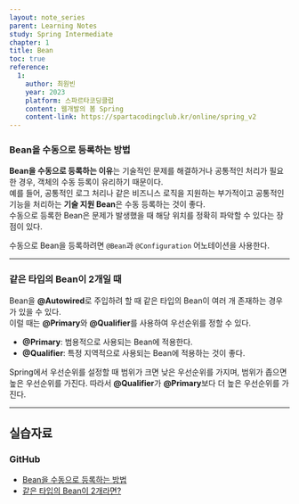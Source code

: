 ```yaml
---
layout: note_series
parent: Learning Notes
study: Spring Intermediate
chapter: 1
title: Bean
toc: true
reference:
  1:
    author: 최원빈
    year: 2023
    platform: 스파르타코딩클럽
    content: 웹개발의 봄 Spring
    content-link: https://spartacodingclub.kr/online/spring_v2
---
```


### Bean을 수동으로 등록하는 방법

**Bean을 수동으로 등록하는 이유**는 기술적인 문제를 해결하거나 공통적인 처리가 필요한 경우, 객체의 수동 등록이 유리하기 때문이다.  
예를 들어, 공통적인 로그 처리나 같은 비즈니스 로직을 지원하는 부가적이고 공통적인 기능을 처리하는 **기술 지원 Bean**은 수동 등록하는 것이 좋다.  
수동으로 등록한 Bean은 문제가 발생했을 때 해당 위치를 정확히 파악할 수 있다는 장점이 있다.

수동으로 Bean을 등록하려면 `@Bean`과 `@Configuration` 어노테이션을 사용한다.

---

### 같은 타입의 Bean이 2개일 때

Bean을 **@Autowired**로 주입하려 할 때 같은 타입의 Bean이 여러 개 존재하는 경우가 있을 수 있다.  
이럴 때는 **@Primary**와 **@Qualifier**를 사용하여 우선순위를 정할 수 있다.

- **@Primary**: 범용적으로 사용되는 Bean에 적용한다.
- **@Qualifier**: 특정 지역적으로 사용되는 Bean에 적용하는 것이 좋다.

Spring에서 우선순위를 설정할 때 범위가 크면 낮은 우선순위를 가지며, 범위가 좁으면 높은 우선순위를 가진다. 
따라서 **@Qualifier**가 **@Primary**보다 더 높은 우선순위를 가진다.

---

## 실습자료
### GitHub
- [Bean을 수동으로 등록하는 방법](https://github.com/JISU-YANG/spring-auth/commit/1023cccf6581e50864ae89ccb9436d348d241e6d)
- [같은 타입의 Bean이 2개라면?](https://github.com/JISU-YANG/spring-auth/commit/21afcbd7f64199b550202ca2ae53015d1bec161c)